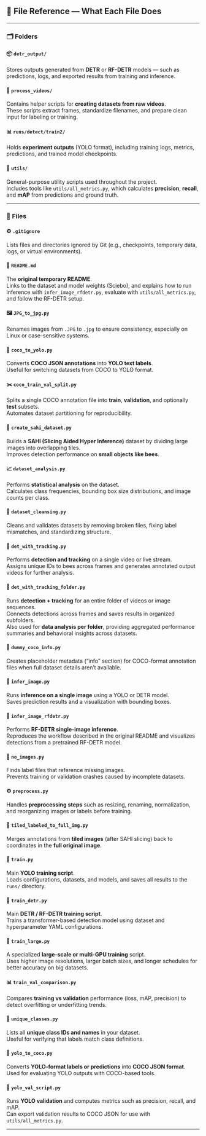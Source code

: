 ## 📁 File Reference — What Each File Does

---

### 🗂️ Folders

#### 📦 `detr_output/`
Stores outputs generated from **DETR** or **RF-DETR** models — such as predictions, logs, and exported results from training and inference.

#### 🎥 `process_videos/`
Contains helper scripts for **creating datasets from raw videos**.  
These scripts extract frames, standardize filenames, and prepare clean input for labeling or training.

#### 📊 `runs/detect/train2/`
Holds **experiment outputs** (YOLO format), including training logs, metrics, predictions, and trained model checkpoints.

#### 🧰 `utils/`
General-purpose utility scripts used throughout the project.  
Includes tools like `utils/all_metrics.py`, which calculates **precision**, **recall**, and **mAP** from predictions and ground truth.

---

### 🧾 Files

#### ⚙️ `.gitignore`
Lists files and directories ignored by Git (e.g., checkpoints, temporary data, logs, or virtual environments).

#### 📘 `README.md`
The **original temporary README**.  
Links to the dataset and model weights (Sciebo), and explains how to run inference with `infer_image_rfdetr.py`, evaluate with `utils/all_metrics.py`, and follow the RF-DETR setup.

#### 🖼️ `JPG_to_jpg.py`
Renames images from `.JPG` to `.jpg` to ensure consistency, especially on Linux or case-sensitive systems.

#### 🔄 `coco_to_yolo.py`
Converts **COCO JSON annotations** into **YOLO text labels**.  
Useful for switching datasets from COCO to YOLO format.

#### ✂️ `coco_train_val_split.py`
Splits a single COCO annotation file into **train**, **validation**, and optionally **test** subsets.  
Automates dataset partitioning for reproducibility.

#### 🧩 `create_sahi_dataset.py`
Builds a **SAHI (Slicing Aided Hyper Inference)** dataset by dividing large images into overlapping tiles.  
Improves detection performance on **small objects like bees**.

#### 📈 `dataset_analysis.py`
Performs **statistical analysis** on the dataset.  
Calculates class frequencies, bounding box size distributions, and image counts per class.

#### 🧹 `dataset_cleansing.py`
Cleans and validates datasets by removing broken files, fixing label mismatches, and standardizing structure.

#### 🎯 `det_with_tracking.py`
Performs **detection and tracking** on a single video or live stream.  
Assigns unique IDs to bees across frames and generates annotated output videos for further analysis.

#### 📂 `det_with_tracking_folder.py`
Runs **detection + tracking** for an entire folder of videos or image sequences.  
Connects detections across frames and saves results in organized subfolders.  
Also used for **data analysis per folder**, providing aggregated performance summaries and behavioral insights across datasets.

#### 🪪 `dummy_coco_info.py`
Creates placeholder metadata (“info” section) for COCO-format annotation files when full dataset details aren’t available.

#### 🧠 `infer_image.py`
Runs **inference on a single image** using a YOLO or DETR model.  
Saves prediction results and a visualization with bounding boxes.

#### 🧠 `infer_image_rfdetr.py`
Performs **RF-DETR single-image inference**.  
Reproduces the workflow described in the original README and visualizes detections from a pretrained RF-DETR model.

#### 🚫 `no_images.py`
Finds label files that reference missing images.  
Prevents training or validation crashes caused by incomplete datasets.

#### ⚙️ `preprocess.py`
Handles **preprocessing steps** such as resizing, renaming, normalization, and reorganizing images or labels before training.

#### 🧩 `tiled_labeled_to_full_img.py`
Merges annotations from **tiled images** (after SAHI slicing) back to coordinates in the **full original image**.

#### 🧠 `train.py`
Main **YOLO training script**.  
Loads configurations, datasets, and models, and saves all results to the `runs/` directory.

#### 🤖 `train_detr.py`
Main **DETR / RF-DETR training script**.  
Trains a transformer-based detection model using dataset and hyperparameter YAML configurations.

#### 🧮 `train_large.py`
A specialized **large-scale or multi-GPU training** script.  
Uses higher image resolutions, larger batch sizes, and longer schedules for better accuracy on big datasets.

#### 📊 `train_val_comparison.py`
Compares **training vs validation** performance (loss, mAP, precision) to detect overfitting or underfitting trends.

#### 🧾 `unique_classes.py`
Lists all **unique class IDs and names** in your dataset.  
Useful for verifying that labels match class definitions.

#### 🔁 `yolo_to_coco.py`
Converts **YOLO-format labels or predictions** into **COCO JSON format**.  
Used for evaluating YOLO outputs with COCO-based tools.

#### 🧮 `yolo_val_script.py`
Runs **YOLO validation** and computes metrics such as precision, recall, and mAP.  
Can export validation results to COCO JSON for use with `utils/all_metrics.py`.

---
